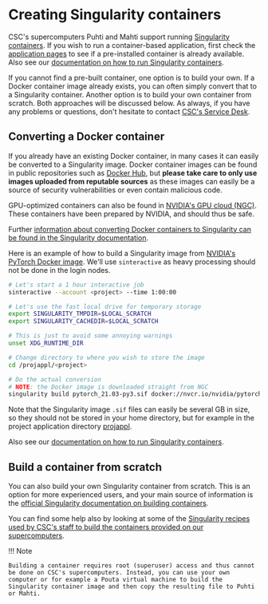 # Creating Singularity containers

CSC's supercomputers Puhti and Mahti support running [Singularity containers](https://sylabs.io/singularity/). If you wish to run a container-based application, first check the [application pages](../../apps/index.md) to see if a pre-installed container is already available. Also see our [documentation on how to run Singularity containers](run-existing.md).

If you cannot find a pre-built container, one option is to build your own. If a Docker container image already exists, you can often simply convert that to a Singularity container. Another option is to build your own container from scratch.  Both approaches will be discussed below. As always, if you have any problems or questions, don't hesitate to contact [CSC's Service Desk](https://www.csc.fi/en/contact-info).

## Converting a Docker container

If you already have an existing Docker container, in many cases it can easily be converted to a Singularity image. Docker container images can be found in public repositories such as [Docker Hub](https://hub.docker.com/), but **please take care to only use images uploaded from reputable sources** as these images can easily be a source of security vulnerabilities or even contain malicious code.

GPU-optimized containers can also be found in [NVIDIA's GPU cloud (NGC)](https://ngc.nvidia.com/). These containers have been prepared by NVIDIA, and should thus be safe.

Further [information about converting Docker containers to Singularity can be found in the Singularity documentation](https://sylabs.io/guides/3.6/user-guide/singularity_and_docker.html).

Here is an example of how to build a Singularity image from [NVIDIA's PyTorch Docker image](https://ngc.nvidia.com/catalog/containers/nvidia:pytorch). We'll use `sinteractive` as heavy processing should not be done in the login nodes.

```bash
# Let's start a 1 hour interactive job
sinteractive --account <project> --time 1:00:00

# Let's use the fast local drive for temporary storage
export SINGULARITY_TMPDIR=$LOCAL_SCRATCH
export SINGULARITY_CACHEDIR=$LOCAL_SCRATCH

# This is just to avoid some annoying warnings
unset XDG_RUNTIME_DIR

# Change directory to where you wish to store the image
cd /projappl/<project>

# Do the actual conversion
# NOTE: the Docker image is downloaded straight from NGC
singularity build pytorch_21.03-py3.sif docker://nvcr.io/nvidia/pytorch:21.03-py3
```

Note that the Singularity image `.sif` files can easily be several GB in size, so they should not be stored in your home directory, but for example in the project application directory [projappl](/computing/disk).

Also see our [documentation on how to run Singularity containers](run-existing.md).

## Build a container from scratch

You can also build your own Singularity container from scratch. This is an option for more experienced users, and your main source of information is the [official Singularity documentation on building containers](https://sylabs.io/guides/3.6/user-guide/build_a_container.html).

You can find some help also by looking at some of the [Singularity recipes used by CSC's staff to build the containers provided on our supercomputers](https://github.com/CSCfi/singularity-recipes/).

!!! Note

    Building a container requires root (superuser) access and thus cannot be done on CSC's supercomputers. Instead, you can use your own computer or for example a Pouta virtual machine to build the Singularity container image and then copy the resulting file to Puhti or Mahti.
